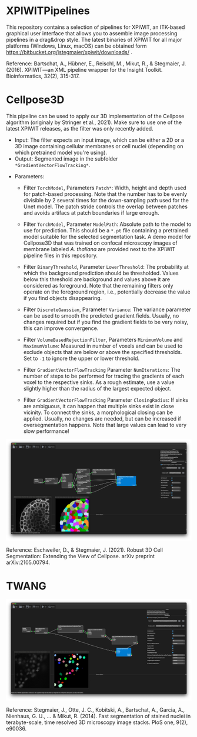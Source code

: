 # XPIWITPipelines
This repository contains a selection of pipelines for XPIWIT, an ITK-based graphical user interface that allows you to assemble image processing pipelines in a drag&drop style. The latest binaries of XPIWIT for all major platforms (Windows, Linux, macOS) can be obtained form https://bitbucket.org/jstegmaier/xpiwit/downloads/ .

Reference: Bartschat, A., Hübner, E., Reischl, M., Mikut, R., & Stegmaier, J. (2016). XPIWIT—an XML pipeline wrapper for the Insight Toolkit. Bioinformatics, 32(2), 315-317.

# Cellpose3D

This pipeline can be used to apply our 3D implementation of the Cellpose algorithm (originaly by Stringer et al., 2021). Make sure to use one of the latest XPIWIT releases, as the filter was only recently added. 

- Input: The filter expects an input image, which can be either a 2D or a 3D image containing cellular membranes or cell nuclei (depending on which pretrained model you're using).
- Output: Segmented image in the subfolder `*GradientVectorFlowTracking*`.
* Parameters:
  * Filter `TorchModel`, Parameters `Patch*`: Width, height and depth used for patch-based processing. Note that the number has to be evenly divisible by 2 several times for the down-sampling path used for the Unet model. The patch stride controls the overlap between patches and avoids artifacs at patch boundaries if large enough.
  * Filter `TorchModel`, Parameter `ModelPath`: Absolute path to the model to use for prediction. This should be a `*.pt` file containing a pretrained model suitable for the selected segmentation task. A demo model for Cellpose3D that was trained on confocal microscopy images of membrane labeled *A. thaliana* are provided next to the XPIWIT pipeline files in this repository.
  * Filter `BinaryThreshold`, Parameter `LowerThreshold`: The probability at which the background prediction should be thresholded. Values below this threshold are background and values above it are considered as foreground. Note that the remaining filters only operate on the foreground region, i.e., potentially decrease the value if you find objects disappearing. 

  * Filter `DiscreteGaussian`, Parameter `Variance`: The variance parameter can be used to smooth the predicted gradient fields. Usually, no changes required but if you find the gradient fields to be very noisy, this can improve convergence.

  * Filter `VolumeBasedRejectionFilter`, Parameters `MinimumVolume` and `MaximumVolume`: Measured in number of voxels and can be used to exclude objects that are below or above the specified thresholds. Set to `-1` to ignore the upper or lower threshold.

  * Filter `GradientVectorFlowTracking` Parameter `NumIterations`: The number of steps to be performed for tracing the gradients of each voxel to the respective sinks. As a rough estimate, use a value slightly higher than the radius of the largest expected object. 

  * Filter `GradientVectorFlowTracking` Parameter `ClosingRadius`: If sinks are ambiguous, it can happen that multiple sinks exist in close vicinity. To connect the sinks, a morphological closing can be applied. Usually, no changes are needed, but can be increased if oversegmentation happens. Note that large values can lead to very slow performance!

![Cellpose3D Pipeline](Data/Screenshots/Cellpose3D.png "Overview of the cellpose 3D approach.")

Reference: Eschweiler, D., & Stegmaier, J. (2021). Robust 3D Cell Segmentation: Extending the View of Cellpose. arXiv preprint arXiv:2105.00794.

# TWANG

![TWANG Pipeline](Data/Screenshots/TWANG.png "Overview of the TWANG segmentation approach.")

Reference: Stegmaier, J., Otte, J. C., Kobitski, A., Bartschat, A., Garcia, A., Nienhaus, G. U., ... & Mikut, R. (2014). Fast segmentation of stained nuclei in terabyte-scale, time resolved 3D microscopy image stacks. PloS one, 9(2), e90036.
